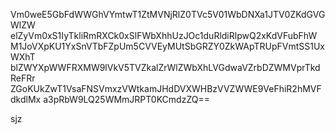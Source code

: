 Vm0weE5GbFdWWGhVYmtwT1ZtMVNjRlZ0TVc5V01WbDNXa1JTV0ZKdGVGWlZW
elZyVm0xS1IyTkliRmRXCk0xSlFWbXhhUzJOc1duRldiRlpwQ2xKdVFubFhW
M1JoVXpKU1YxSnVTbFZpUm5CVVEyMUtSbGRZY0ZkWApTRUpFVmtSS1UxWXhT
blZWYXpWWFRXMW9lVkV5TVZkalZrWlZWbXhLVGdwaVZrbDZWMVprTkdReFRr
ZGoKUkZwT1VsaFNSVmxzVWtkamJHdDVXWHBzVVZWWE9VeFhiR2hMVFdkdlMx
a3pRbW9LQ25WMmJRPT0KCmdzZQ==

sjz